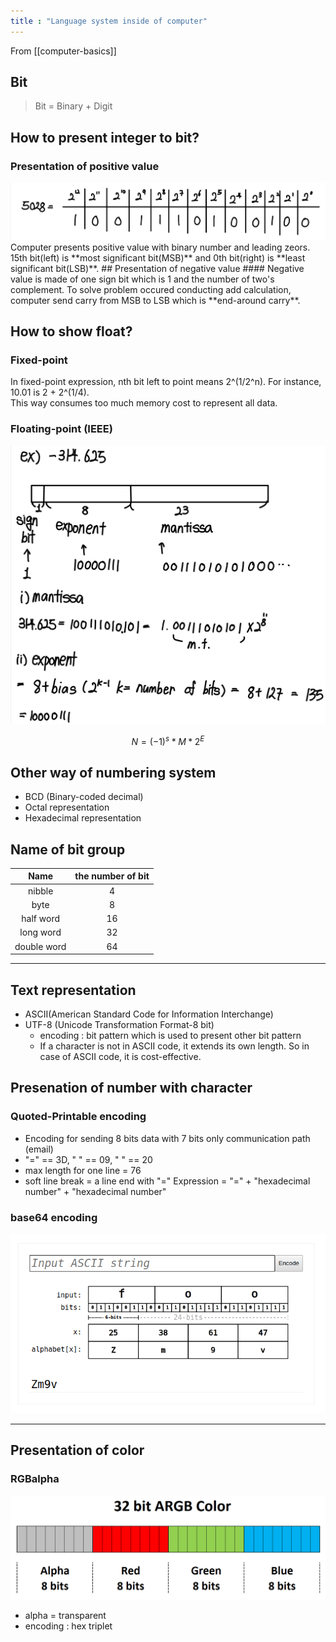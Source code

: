 ```yaml
---
title : "Language system inside of computer"
---
```

From [[computer-basics]]

## Bit
> Bit = Binary + Digit

## How to present integer to bit?
### Presentation of positive value
<img src="../assets/pos_bi.jpeg">
Computer presents positive value with binary number and leading zeors. 15th bit(left) is **most significant bit(MSB)** and 0th bit(right) is **least significant bit(LSB)**.
## Presentation of negative value
#### Negative value is made of one sign bit which is 1 and the number of two's complement. To solve problem occured conducting add calculation, computer send carry from MSB to LSB which is **end-around carry**.

## How to show float?
### Fixed-point
In fixed-point expression, nth bit left to point means 2^(1/2^n). For instance, 10.01 is 2 + 2^(1/4).  
This way consumes too much memory cost to represent all data.
### Floating-point (IEEE)
<img src="../assets/float-point.jpeg">

$$
N = (-1)^s * M * 2^E
$$

## Other way of numbering system
- BCD (Binary-coded decimal)
- Octal representation
- Hexadecimal representation

## Name of bit group

|Name|the number of bit|
|:---:|:---:|
|nibble|4|
|byte|8|
|half word|16|
|long word|32|
|double word|64|

----------

## Text representation
- ASCII(American Standard Code for Information Interchange)
- UTF-8 (Unicode Transformation Format-8 bit)
    - encoding : bit pattern which is used to present other bit pattern
    - If a character is not in ASCII code, it extends its own length. So in case of ASCII code, it is cost-effective. 

## Presenation of number with character
### Quoted-Printable encoding
- Encoding for sending 8 bits data with 7 bits only communication path (email)
- "=" == 3D, "    " == 09, " " == 20
- max length for one line = 76
- soft line break = a line end with "="
Expression = "=" + "hexadecimal number" + "hexadecimal number"

### base64 encoding
<img src="../assets/base64.jpeg">

----------------
## Presentation of color
### RGBalpha
<img src="../assets/argb.png">

-  alpha = transparent
- encoding : hex triplet
